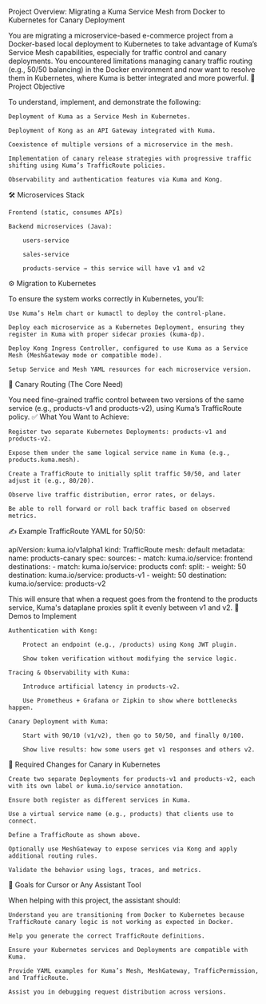 Project Overview: Migrating a Kuma Service Mesh from Docker to Kubernetes for Canary Deployment

You are migrating a microservice-based e-commerce project from a Docker-based local deployment to Kubernetes to take advantage of Kuma’s Service Mesh capabilities, especially for traffic control and canary deployments. You encountered limitations managing canary traffic routing (e.g., 50/50 balancing) in the Docker environment and now want to resolve them in Kubernetes, where Kuma is better integrated and more powerful.
🎯 Project Objective

To understand, implement, and demonstrate the following:

    Deployment of Kuma as a Service Mesh in Kubernetes.

    Deployment of Kong as an API Gateway integrated with Kuma.

    Coexistence of multiple versions of a microservice in the mesh.

    Implementation of canary release strategies with progressive traffic shifting using Kuma’s TrafficRoute policies.

    Observability and authentication features via Kuma and Kong.

🛠️ Microservices Stack

    Frontend (static, consumes APIs)

    Backend microservices (Java):

        users-service

        sales-service

        products-service → this service will have v1 and v2

⚙️ Migration to Kubernetes

To ensure the system works correctly in Kubernetes, you’ll:

    Use Kuma’s Helm chart or kumactl to deploy the control-plane.

    Deploy each microservice as a Kubernetes Deployment, ensuring they register in Kuma with proper sidecar proxies (kuma-dp).

    Deploy Kong Ingress Controller, configured to use Kuma as a Service Mesh (MeshGateway mode or compatible mode).

    Setup Service and Mesh YAML resources for each microservice version.

🔁 Canary Routing (The Core Need)

You need fine-grained traffic control between two versions of the same service (e.g., products-v1 and products-v2), using Kuma’s TrafficRoute policy.
✅ What You Want to Achieve:

    Register two separate Kubernetes Deployments: products-v1 and products-v2.

    Expose them under the same logical service name in Kuma (e.g., products.kuma.mesh).

    Create a TrafficRoute to initially split traffic 50/50, and later adjust it (e.g., 80/20).

    Observe live traffic distribution, error rates, or delays.

    Be able to roll forward or roll back traffic based on observed metrics.

✍️ Example TrafficRoute YAML for 50/50:

apiVersion: kuma.io/v1alpha1
kind: TrafficRoute
mesh: default
metadata:
  name: products-canary
spec:
  sources:
    - match:
        kuma.io/service: frontend
  destinations:
    - match:
        kuma.io/service: products
  conf:
    split:
      - weight: 50
        destination:
          kuma.io/service: products-v1
      - weight: 50
        destination:
          kuma.io/service: products-v2

This will ensure that when a request goes from the frontend to the products service, Kuma's dataplane proxies split it evenly between v1 and v2.
🧪 Demos to Implement

    Authentication with Kong:

        Protect an endpoint (e.g., /products) using Kong JWT plugin.

        Show token verification without modifying the service logic.

    Tracing & Observability with Kuma:

        Introduce artificial latency in products-v2.

        Use Prometheus + Grafana or Zipkin to show where bottlenecks happen.

    Canary Deployment with Kuma:

        Start with 90/10 (v1/v2), then go to 50/50, and finally 0/100.

        Show live results: how some users get v1 responses and others v2.

🧩 Required Changes for Canary in Kubernetes

    Create two separate Deployments for products-v1 and products-v2, each with its own label or kuma.io/service annotation.

    Ensure both register as different services in Kuma.

    Use a virtual service name (e.g., products) that clients use to connect.

    Define a TrafficRoute as shown above.

    Optionally use MeshGateway to expose services via Kong and apply additional routing rules.

    Validate the behavior using logs, traces, and metrics.

🚀 Goals for Cursor or Any Assistant Tool

When helping with this project, the assistant should:

    Understand you are transitioning from Docker to Kubernetes because TrafficRoute canary logic is not working as expected in Docker.

    Help you generate the correct TrafficRoute definitions.

    Ensure your Kubernetes services and Deployments are compatible with Kuma.

    Provide YAML examples for Kuma’s Mesh, MeshGateway, TrafficPermission, and TrafficRoute.

    Assist you in debugging request distribution across versions.
